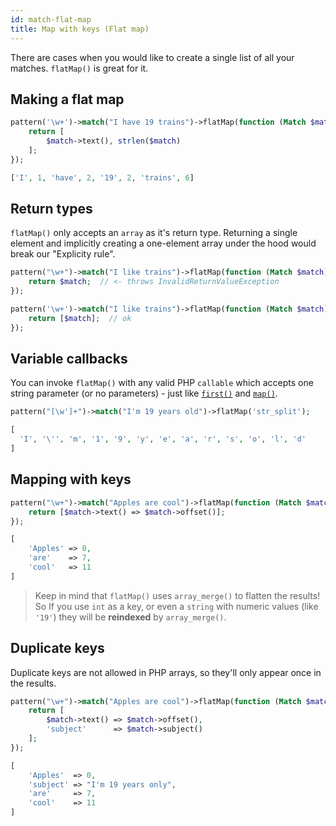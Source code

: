 ```yaml
---
id: match-flat-map
title: Map with keys (Flat map)
---
```


There are cases when you would like to create a single list of all your matches. `flatMap()` is great for it.

## Making a flat map

```php
pattern('\w+')->match("I have 19 trains")->flatMap(function (Match $match) {
    return [
        $match->text(), strlen($match)
    ];
});
```
```php
['I', 1, 'have', 2, '19', 2, 'trains', 6]
```

## Return types

`flatMap()` only accepts an `array` as it's return type. Returning a single element and implicitly creating a 
one-element array under the hood would break our "Explicity rule".

```php
pattern("\w+")->match("I like trains")->flatMap(function (Match $match) {
    return $match;  // <- throws InvalidReturnValueException
});
```

```php
pattern('\w+')->match("I like trains")->flatMap(function (Match $match) {
    return [$match];  // ok
});
```

## Variable callbacks

You can invoke `flatMap()` with any valid PHP `callable` which accepts one string parameter (or no parameters) - just 
like [`first()`](match-first.md) and [`map()`](match-map.md).

```php
pattern("[\w']+")->match("I'm 19 years old")->flatMap('str_split');
```
```php
[
  'I', '\'', 'm', '1', '9', 'y', 'e', 'a', 'r', 's', 'o', 'l', 'd'
]
```

## Mapping with keys

```php
pattern("\w+")->match("Apples are cool")->flatMap(function (Match $match) {
    return [$match->text() => $match->offset()];
});
```
```php
[
    'Apples' => 0,
    'are'    => 7,
    'cool'   => 11
]
```

> Keep in mind that `flatMap()` uses `array_merge()` to flatten the results! So If you use `int` as a key, or even
a `string` with numeric values (like `'19'`) they will be **reindexed** by `array_merge()`.

## Duplicate keys

Duplicate keys are not allowed in PHP arrays, so they'll only appear once in the results.

```php
pattern("\w+")->match("Apples are cool")->flatMap(function (Match $match) {
    return [
        $match->text() => $match->offset(),
        'subject'      => $match->subject()
    ];
});
```
```php
[
    'Apples'  => 0,
    'subject' => "I'm 19 years only",
    'are'     => 7,
    'cool'    => 11
]
```
